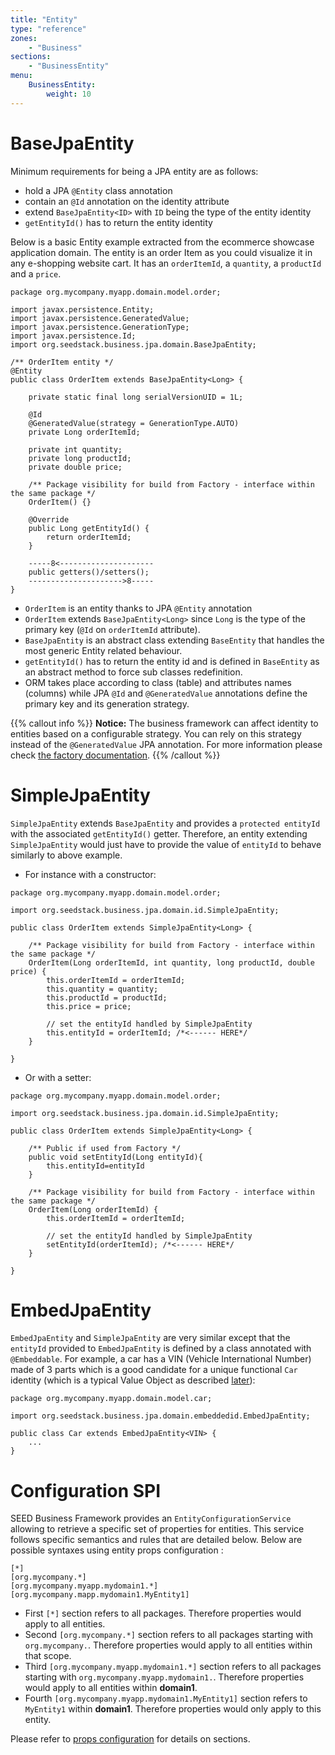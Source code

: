 ```yaml
---
title: "Entity"
type: "reference"
zones:
    - "Business"
sections:
    - "BusinessEntity"
menu:
    BusinessEntity:
        weight: 10
---
```


# BaseJpaEntity

Minimum requirements for being a JPA entity are as follows:

- hold a JPA `@Entity` class annotation 
- contain an `@Id` annotation on the identity attribute 
- extend `BaseJpaEntity<ID>` with `ID` being the type of the entity identity
- `getEntityId()` has to return the entity identity
  
Below is a basic Entity example extracted from the ecommerce showcase application domain. The entity is an order Item as 
you could visualize it in any e-shopping website cart. It has an `orderItemId`, a `quantity`, a `productId` and a `price`.

```
package org.mycompany.myapp.domain.model.order;

import javax.persistence.Entity;
import javax.persistence.GeneratedValue;
import javax.persistence.GenerationType;
import javax.persistence.Id;
import org.seedstack.business.jpa.domain.BaseJpaEntity;

/** OrderItem entity */
@Entity
public class OrderItem extends BaseJpaEntity<Long> {
	
	private static final long serialVersionUID = 1L;

	@Id
	@GeneratedValue(strategy = GenerationType.AUTO)
	private Long orderItemId;

	private int quantity;
	private long productId;
	private double price;

	/** Package visibility for build from Factory - interface within the same package */
	OrderItem() {}
	
	@Override
	public Long getEntityId() {
		return orderItemId;
	}
	
	-----8<---------------------
	public getters()/setters();
	--------------------->8-----
}
```

- `OrderItem` is an entity thanks to JPA `@Entity` annotation
- `OrderItem` extends `BaseJpaEntity<Long>` since `Long` is the type of the primary key (`@Id` on `orderItemId` attribute).
- `BaseJpaEntity` is an abstract class extending `BaseEntity` that handles the most generic Entity related behaviour. 
- `getEntityId()` has to return the entity id and is defined in `BaseEntity` as an abstract method to force sub classes 
redefinition.
- ORM takes place according to class (table) and attributes names (columns) while JPA `@Id` and `@GeneratedValue` 
annotations define the primary key and its generation strategy.

{{% callout info %}}
**Notice:** The business framework can affect identity to entities based on a configurable strategy. You can rely on this
strategy instead of the `@GeneratedValue` JPA annotation. For more information please check 
[the factory documentation](/docs/business/reference/factory).
{{% /callout %}}

# SimpleJpaEntity

`SimpleJpaEntity` extends `BaseJpaEntity` and provides a `protected entityId` with the associated `getEntityId()` getter. 
Therefore, an entity extending `SimpleJpaEntity` would just have to provide the value of `entityId` to behave similarly 
to above example.

- For instance with a constructor:

```
package org.mycompany.myapp.domain.model.order;

import org.seedstack.business.jpa.domain.id.SimpleJpaEntity;

public class OrderItem extends SimpleJpaEntity<Long> {

	/** Package visibility for build from Factory - interface within the same package */
	OrderItem(Long orderItemId, int quantity, long productId, double price) {
		this.orderItemId = orderItemId;
		this.quantity = quantity;            
		this.productId = productId;
		this.price = price;
		
		// set the entityId handled by SimpleJpaEntity
		this.entityId = orderItemId; /*<------ HERE*/
	}

}		
```

- Or with a setter:
```
package org.mycompany.myapp.domain.model.order;

import org.seedstack.business.jpa.domain.id.SimpleJpaEntity;

public class OrderItem extends SimpleJpaEntity<Long> {

	/** Public if used from Factory */
	public void setEntityId(Long entityId){
		this.entityId=entityId
	}
	
	/** Package visibility for build from Factory - interface within the same package */
	OrderItem(Long orderItemId) {
		this.orderItemId = orderItemId;	

		// set the entityId handled by SimpleJpaEntity
		setEntityId(orderItemId); /*<------ HERE*/
	}

}
```

# EmbedJpaEntity

`EmbedJpaEntity` and `SimpleJpaEntity` are very similar except that the `entityId` provided to `EmbedJpaEntity` 
is defined by a class annotated with `@Embeddable`. For example, a car has a VIN (Vehicle International Number) 
made of 3 parts which is a good candidate for a unique functional `Car` identity (which is a typical Value Object 
as described [later](#!/business-doc/hands-on-domain/value-object#example-2---vin)):

```
package org.mycompany.myapp.domain.model.car;

import org.seedstack.business.jpa.domain.embeddedid.EmbedJpaEntity;

public class Car extends EmbedJpaEntity<VIN> {
    ...
}
```

# Configuration SPI

SEED Business Framework provides an `EntityConfigurationService` allowing to retrieve a specific set of properties for 
entities. This service follows specific semantics and rules that are detailed below.
Below are possible syntaxes using entity props configuration :

```
[*]
[org.mycompany.*]
[org.mycompany.myapp.mydomain1.*]
[org.mycompany.mapp.mydomain1.MyEntity1]
```

* First  `[*]` section refers to all packages. Therefore properties would apply to all entities.
* Second `[org.mycompany.*]` section refers to all packages starting with `org.mycompany.`. Therefore properties would apply
to all entities within that scope.
* Third  `[org.mycompany.myapp.mydomain1.*]` section refers to all packages starting with `org.mycompany.myapp.mydomain1.`.
Therefore properties would apply to all entities within **domain1**.
* Fourth `[org.mycompany.myapp.mydomain1.MyEntity1]` section refers to `MyEntity1` within **domain1**. Therefore properties
would only apply to this entity.

Please refer to [props configuration](#!/seed-doc/core/configuration) for details on sections.
